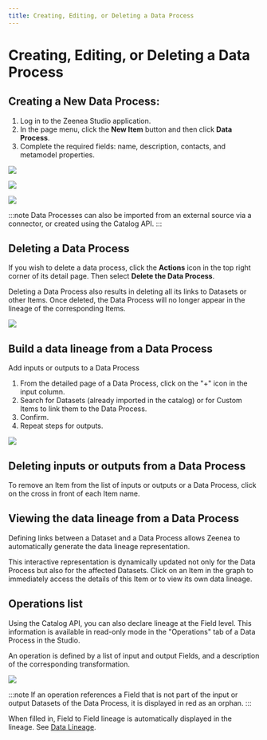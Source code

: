 ```yaml
---
title: Creating, Editing, or Deleting a Data Process
---
```


# Creating, Editing, or Deleting a Data Process

## Creating a New Data Process:

1. Log in to the Zeenea Studio application.
2. In the page menu, click the **New Item** button and then click **Data Process**.
3. Complete the required fields: name, description, contacts, and metamodel properties.

  ![](/img/zeenea-data-process-new.png)

  ![](/img/zeenea-data-process-new2.png)

  ![](/img/zeenea-data-process-new3.png)

:::note
Data Processes can also be imported from an external source via a connector, or created using the Catalog API.
:::

## Deleting a Data Process

If you wish to delete a data process, click the **Actions** icon in the top right corner of its detail page. Then select **Delete the Data Process**.

Deleting a Data Process also results in deleting all its links to Datasets or other Items. Once deleted, the Data Process will no longer appear in the lineage of the corresponding Items.

  ![](/img/zeenea-data-process-delete.png)

## Build a data lineage from a Data Process

Add inputs or outputs to a Data Process

1. From the detailed page of a Data Process, click on the "+" icon in the input column.
2. Search for Datasets (already imported in the catalog) or for Custom Items to link them to the Data Process.
3. Confirm.
4. Repeat steps for outputs.

  ![](/img/zeenea-data-process-inputs.png)

## Deleting inputs or outputs from a Data Process

To remove an Item from the list of inputs or outputs or a Data Process, click on the cross in front of each Item name.

## Viewing the data lineage from a Data Process

Defining links between a Dataset and a Data Process allows Zeenea to automatically generate the data lineage representation.

This interactive representation is dynamically updated not only for the Data Process but also for the affected Datasets. Click on an Item in the graph to immediately access the details of this Item or to view its own data lineage.

## Operations list

Using the Catalog API, you can also declare lineage at the Field level. This information is available in read-only mode in the "Operations" tab of a Data Process in the Studio.

An operation is defined by a list of input and output Fields, and a description of the corresponding transformation.

  ![](/img/zeenea-data-process-operations.png)

:::note
If an operation references a Field that is not part of the input or output Datasets of the Data Process, it is displayed in red as an orphan.
:::

When filled in, Field to Field lineage is automatically displayed in the lineage. See [Data Lineage](./zeenea-data-lineage).